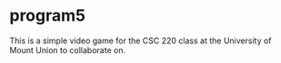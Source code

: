 # program5

This is a simple video game for the CSC 220 class at the University of Mount Union to collaborate on.
